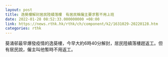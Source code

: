 ```yaml
---
layout: post
title: 逸葵樓解封居民陸續落樓　有居民稱僱主要求暫不用上班
date: 2022-01-28 08:52:33.000000000 +08:00
link: https://news.rthk.hk/rthk/ch/component/k2/1631029-20220128.htm
categories: rthk
---
```


葵涌邨最早爆發疫情的逸葵樓，今早大約6時40分解封，居民陸續落樓趕返工。但有居民說，僱主叫他暫時不用返工。
